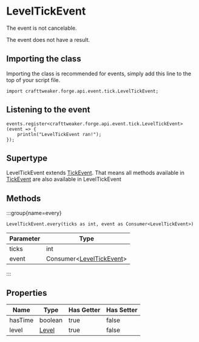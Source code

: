 # LevelTickEvent

The event is not cancelable.

The event does not have a result.

## Importing the class

Importing the class is recommended for events, simply add this line to the top of your script file.
```zenscript
import crafttweaker.forge.api.event.tick.LevelTickEvent;
```


## Listening to the event

```zenscript
events.register<crafttweaker.forge.api.event.tick.LevelTickEvent>(event => {
    println("LevelTickEvent ran!");
});
```


## Supertype

LevelTickEvent extends [TickEvent](/forge/api/event/tick/TickEvent). That means all methods available in [TickEvent](/forge/api/event/tick/TickEvent) are also available in LevelTickEvent

## Methods

:::group{name=every}

```zenscript
LevelTickEvent.every(ticks as int, event as Consumer<LevelTickEvent>)
```

| Parameter |                                  Type                                  |
|-----------|------------------------------------------------------------------------|
| ticks     | int                                                                    |
| event     | Consumer&lt;[LevelTickEvent](/forge/api/event/tick/LevelTickEvent)&gt; |


:::


## Properties

|  Name   |               Type                | Has Getter | Has Setter |
|---------|-----------------------------------|------------|------------|
| hasTime | boolean                           | true       | false      |
| level   | [Level](/vanilla/api/world/Level) | true       | false      |

